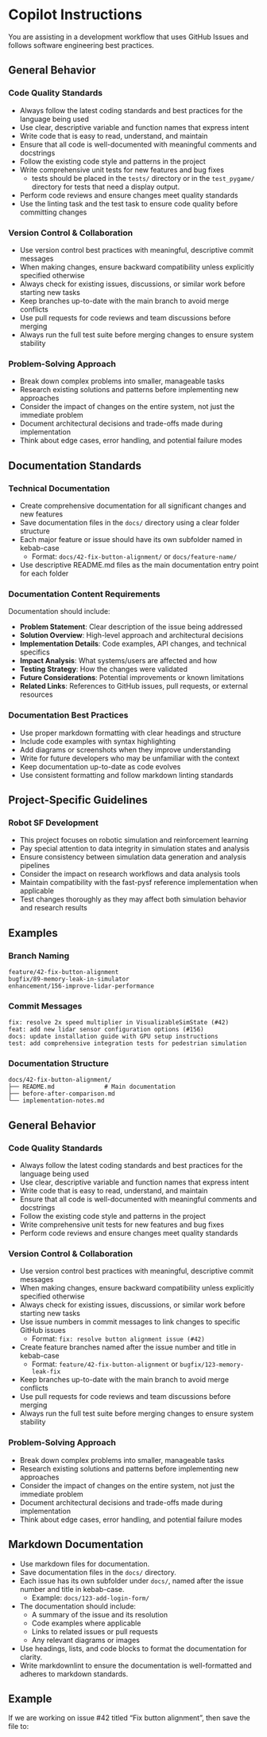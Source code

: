 # Copilot Instructions

You are assisting in a development workflow that uses GitHub Issues and follows software engineering best practices.

## General Behavior

### Code Quality Standards

- Always follow the latest coding standards and best practices for the language being used
- Use clear, descriptive variable and function names that express intent
- Write code that is easy to read, understand, and maintain
- Ensure that all code is well-documented with meaningful comments and docstrings
- Follow the existing code style and patterns in the project
- Write comprehensive unit tests for new features and bug fixes
  - tests should be placed in the `tests/` directory or in the `test_pygame/` directory for tests that need a display output.
- Perform code reviews and ensure changes meet quality standards
- Use the linting task and the test task to ensure code quality before committing changes

### Version Control & Collaboration

- Use version control best practices with meaningful, descriptive commit messages
- When making changes, ensure backward compatibility unless explicitly specified otherwise
- Always check for existing issues, discussions, or similar work before starting new tasks
- Keep branches up-to-date with the main branch to avoid merge conflicts
- Use pull requests for code reviews and team discussions before merging
- Always run the full test suite before merging changes to ensure system stability

### Problem-Solving Approach

- Break down complex problems into smaller, manageable tasks
- Research existing solutions and patterns before implementing new approaches
- Consider the impact of changes on the entire system, not just the immediate problem
- Document architectural decisions and trade-offs made during implementation
- Think about edge cases, error handling, and potential failure modes

## Documentation Standards

### Technical Documentation

- Create comprehensive documentation for all significant changes and new features
- Save documentation files in the `docs/` directory using a clear folder structure
- Each major feature or issue should have its own subfolder named in kebab-case
  - Format: `docs/42-fix-button-alignment/` or `docs/feature-name/`
- Use descriptive README.md files as the main documentation entry point for each folder

### Documentation Content Requirements

Documentation should include:
- **Problem Statement**: Clear description of the issue being addressed
- **Solution Overview**: High-level approach and architectural decisions
- **Implementation Details**: Code examples, API changes, and technical specifics
- **Impact Analysis**: What systems/users are affected and how
- **Testing Strategy**: How the changes were validated
- **Future Considerations**: Potential improvements or known limitations
- **Related Links**: References to GitHub issues, pull requests, or external resources

### Documentation Best Practices

- Use proper markdown formatting with clear headings and structure
- Include code examples with syntax highlighting
- Add diagrams or screenshots when they improve understanding
- Write for future developers who may be unfamiliar with the context
- Keep documentation up-to-date as code evolves
- Use consistent formatting and follow markdown linting standards

## Project-Specific Guidelines

### Robot SF Development

- This project focuses on robotic simulation and reinforcement learning
- Pay special attention to data integrity in simulation states and analysis
- Ensure consistency between simulation data generation and analysis pipelines
- Consider the impact on research workflows and data analysis tools
- Maintain compatibility with the fast-pysf reference implementation when applicable
- Test changes thoroughly as they may affect both simulation behavior and research results

## Examples

### Branch Naming

```
feature/42-fix-button-alignment
bugfix/89-memory-leak-in-simulator
enhancement/156-improve-lidar-performance
```

### Commit Messages

```
fix: resolve 2x speed multiplier in VisualizableSimState (#42)
feat: add new lidar sensor configuration options (#156)
docs: update installation guide with GPU setup instructions
test: add comprehensive integration tests for pedestrian simulation
```

### Documentation Structure

```
docs/42-fix-button-alignment/
├── README.md              # Main documentation
├── before-after-comparison.md
└── implementation-notes.md
```

## General Behavior

### Code Quality Standards
- Always follow the latest coding standards and best practices for the language being used
- Use clear, descriptive variable and function names that express intent
- Write code that is easy to read, understand, and maintain
- Ensure that all code is well-documented with meaningful comments and docstrings
- Follow the existing code style and patterns in the project
- Write comprehensive unit tests for new features and bug fixes
- Perform code reviews and ensure changes meet quality standards

### Version Control & Collaboration
- Use version control best practices with meaningful, descriptive commit messages
- When making changes, ensure backward compatibility unless explicitly specified otherwise
- Always check for existing issues, discussions, or similar work before starting new tasks
- Use issue numbers in commit messages to link changes to specific GitHub issues
  - Format: `fix: resolve button alignment issue (#42)`
- Create feature branches named after the issue number and title in kebab-case
  - Format: `feature/42-fix-button-alignment` or `bugfix/123-memory-leak-fix`
- Keep branches up-to-date with the main branch to avoid merge conflicts
- Use pull requests for code reviews and team discussions before merging
- Always run the full test suite before merging changes to ensure system stability

### Problem-Solving Approach
- Break down complex problems into smaller, manageable tasks
- Research existing solutions and patterns before implementing new approaches
- Consider the impact of changes on the entire system, not just the immediate problem
- Document architectural decisions and trade-offs made during implementation
- Think about edge cases, error handling, and potential failure modes

## Markdown Documentation

- Use markdown files for documentation.
- Save documentation files in the `docs/` directory.
- Each issue has its own subfolder under `docs/`, named after the issue number and title in kebab-case.
  - Example: `docs/123-add-login-form/`
- The documentation should include:
  - A summary of the issue and its resolution
  - Code examples where applicable
  - Links to related issues or pull requests
  - Any relevant diagrams or images
- Use headings, lists, and code blocks to format the documentation for clarity.
- Write markdownlint to ensure the documentation is well-formatted and adheres to markdown standards.

## Example

If we are working on issue #42 titled “Fix button alignment”, then save the file to:


